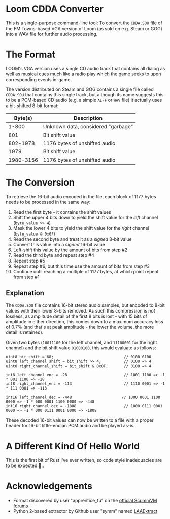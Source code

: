 Loom CDDA Converter
===================

This is a single-purpose command-line tool: To convert the `CDDA.SOU` file of the FM Towns-based VGA version of Loom (as sold on e.g. Steam or GOG) into a WAV file for further audio processing.

# The Format

LOOM's VGA version uses a single CD audio track that contains all dialog as well as musical cues much like a radio play which the game seeks to upon corresponding events in-game.

The version distributed on Steam and GOG contains a single file called `CDDA.SOU` that contains this single track, but although its name suggests this to be a PCM-based CD audio (e.g. a simple `AIFF` or `WAV` file) it actually uses a bit-shifted 8-bit format:

| Byte(s) | Description |
| ------- | ----------- |
| 1-800   | Unknown data, considered "garbage" |
| 801     | Bit shift value |
| 802-1978 | 1176 bytes of unshifted audio |
| 1979 | Bit shift value |
| 1980-3156 | 1176 bytes of unshifted audio |

# The Conversion

To retrieve the 16-bit audio encoded in the file, each block of 1177 bytes needs to be processed in the same way:

1. Read the first byte - it contains the shift values
2. Shift the upper 4 bits down to yield the shift value for the _left_ channel (`byte_value >> 4`)
3. Mask the lower 4 bits to yield the shift value for the _right_ channel (`byte_value & 0x0F`)
4. Read the second byte and treat it as a _signed_ 8-bit value
5. Convert this value into a _signed_ 16-bit value
6. Left-shift this value by the amount of bits from step #2
7. Read the third byte and repeat step #4
8. Repeat step #5
9. Repeat step #6, but this time use the amount of bits from step #3
10. Continue until reaching a multiple of 1177 bytes, at which point repeat from step #1

## Explanation

The `CDDA.SOU` file contains 16-bit stereo audio samples, but encoded to 8-bit values with their lower 8-bits removed. As such this compression is _not_ lossless, as amplitude detail of the first 8 bits is lost - with 15 bits of amplitude in either direction, this comes down to a maximum accuracy loss of 0.7% (and that's at peak amplitude - the lower the volume, the more detail is retained).

Given two bytes (`10011100` for the left channel, and `11100001` for the right channel) and the bit shift value `01000100`, this would evaluate as follows:

```
uint8 bit_shift = 68;                               // 0100 0100
uint8 left_channel_shift = bit_shift >> 4;          // 0100 => 4
uint8 right_channel_shift = bit_shift & 0x0F;       // 0100 => 4

int8 left_channel_enc = -28                         // 1001 1100 => -1 * 001 1100 => -28
int8 right_channel_enc = -113                       // 1110 0001 => -1 * 111 0001 => -113

int16 left_channel_dec = -448                      // 1000 0001 1100 0000 => -1 * 000 0001 1100 0000 => -448
int16 right_channel_dec = -1808                     // 1000 0111 0001 0000 => -1 * 000 0111 0001 0000 => -1808
```

These decoded 16-bit values can now be written to a file with a proper header for 16-bit little-endian PCM audio and be played as-is.

# A Different Kind Of Hello World

This is the first bit of Rust I've ever written, so code style inadequacies are to be expected 🥴..

# Acknowledgements

* Format discovered by user "apprentice_fu" on the [official ScummVM forums](https://forums.scummvm.org/viewtopic.php?p=64394#p64394)
* Python 2-based extractor by Github user "symm" named [LAAExtract](https://github.com/symm/LAAExtract)
